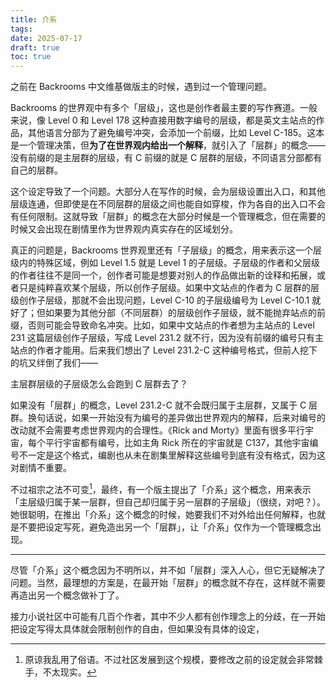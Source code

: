 ```yaml
---
title: 介系
tags: 
date: 2025-07-17
draft: true
toc: true
---
```


之前在 Backrooms 中文维基做版主的时候，遇到过一个管理问题。

Backrooms 的世界观中有多个「层级」，这也是创作者最主要的写作赛道。一般来说，像  Level 0 和 Level 178 这种直接用数字编号的层级，都是英文主站点的作品，其他语言分部为了避免编号冲突，会添加一个前缀，比如 Level C-185。这本是一个管理决策，但**为了在世界观内给出一个解释**，就引入了「层群」的概念——没有前缀的是主层群的层级，有 C 前缀的就是 C 层群的层级，不同语言分部都有自己的层群。

这个设定导致了一个问题。大部分人在写作的时候，会为层级设置出入口，和其他层级连通，但即使是在不同层群的层级之间也能自如穿梭，作为各自的出入口不会有任何限制。这就导致「层群」的概念在大部分时候是一个管理概念，但在需要的时候又会出现在剧情里作为世界观内真实存在的区域划分。

真正的问题是，Backrooms 世界观里还有「子层级」的概念，用来表示这一个层级内的特殊区域，例如 Level 1.5 就是 Level 1 的子层级。子层级的作者和父层级的作者往往不是同一个，创作者可能是想要对别人的作品做出新的诠释和拓展，或者只是纯粹喜欢某个层级，所以创作子层级。如果中文站点的作者为 C 层群的层级创作子层级，那就不会出现问题，Level C-10 的子层级编号为 Level C-10.1 就好了；但如果要为其他分部（不同层群）的层级创作子层级，就不能抛弃站点的前缀，否则可能会导致命名冲突。比如，如果中文站点的作者想为主站点的 Level 231 这篇层级创作子层级，写成 Level 231.2 就不行，因为没有前缀的编号只有主站点的作者才能用。后来我们想出了 Level 231.2-C 这种编号格式，但前人挖下的坑又绊倒了我们——

主层群层级的子层级怎么会跑到 C 层群去了？<!--more-->

如果没有「层群」的概念，Level 231.2-C 就不会既归属于主层群，又属于 C 层群。换句话说，如果一开始没有为编号的差异做出世界观内的解释，后来对编号的改动就不会需要考虑世界观内的合理性。《Rick and Morty》里面有很多平行宇宙，每个平行宇宙都有编号，比如主角 Rick 所在的宇宙就是 C137，其他宇宙编号不一定是这个格式，编剧也从未在剧集里解释这些编号到底有没有格式，因为这对剧情不重要。

不过祖宗之法不可变[^1]，最终，有一个版主提出了「介系」这个概念，用来表示「主层级归属于某一层群，但自己却归属于另一层群的子层级」（很绕，对吧？）。她很聪明，在推出「介系」这个概念的时候，她要我们不对外给出任何解释，也就是不要把设定写死，避免造出另一个「层群」，让「介系」仅作为一个管理概念出现。

---

尽管「介系」这个概念因为不明所以，并不如「层群」深入人心，但它无疑解决了问题。当然，最理想的方案是，在最开始「层群」的概念就不存在，这样就不需要再造出另一个概念做补丁了。

接力小说社区中可能有几百个作者，其中不少人都有创作理念上的分歧，在一开始把设定写得太具体就会限制创作的自由，但如果没有具体的设定，
 
[^1]: 原谅我乱用了俗语。不过社区发展到这个规模，要修改之前的设定就会非常棘手，不太现实。
